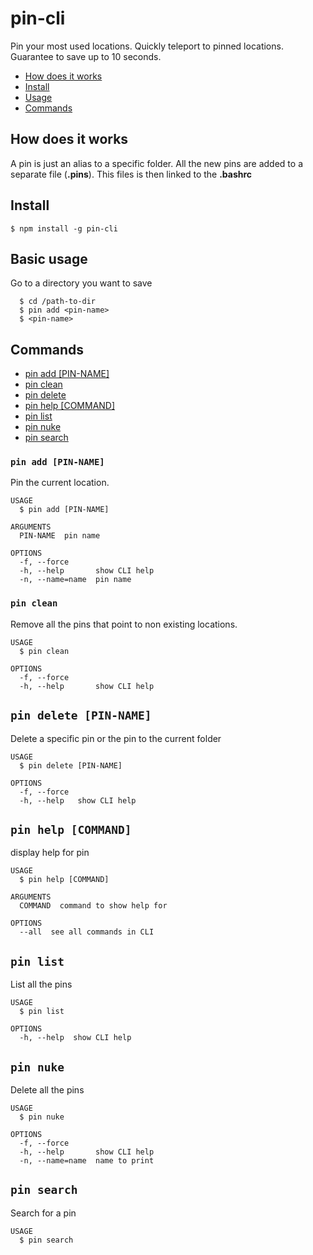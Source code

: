 # pin-cli

Pin your most used locations. Quickly teleport to pinned locations. Guarantee to save up to 10 seconds.

- [How does it works](#how-does-it-works)
- [Install](#install)
- [Usage](#basic-usage)
- [Commands](#commands)

## How does it works

A pin is just an alias to a specific folder. All the new pins are added to a separate file (**.pins**). This files is then linked to the **.bashrc**

## Install

```sh-session
$ npm install -g pin-cli
```

## Basic usage

Go to a directory you want to save

```sh-session
  $ cd /path-to-dir
  $ pin add <pin-name>
  $ <pin-name>
```

## Commands

- [pin add [PIN-NAME]](#pin-add-pin-name)
- [pin clean](#pin-clean)
- [pin delete](#pin-delete-pin-name)
- [pin help [COMMAND]](#pin-help-command)
- [pin list](#pin-list)
- [pin nuke](#pin-nuke)
- [pin search](#pin-search)

### `pin add [PIN-NAME]`

Pin the current location.

```
USAGE
  $ pin add [PIN-NAME]

ARGUMENTS
  PIN-NAME  pin name

OPTIONS
  -f, --force
  -h, --help       show CLI help
  -n, --name=name  pin name
```

### `pin clean`

Remove all the pins that point to non existing locations.

```
USAGE
  $ pin clean

OPTIONS
  -f, --force
  -h, --help       show CLI help
```

## `pin delete [PIN-NAME]`

Delete a specific pin or the pin to the current folder

```
USAGE
  $ pin delete [PIN-NAME]

OPTIONS
  -f, --force
  -h, --help   show CLI help
```

## `pin help [COMMAND]`

display help for pin

```
USAGE
  $ pin help [COMMAND]

ARGUMENTS
  COMMAND  command to show help for

OPTIONS
  --all  see all commands in CLI
```

## `pin list`

List all the pins

```
USAGE
  $ pin list

OPTIONS
  -h, --help  show CLI help
```

## `pin nuke`

Delete all the pins

```
USAGE
  $ pin nuke

OPTIONS
  -f, --force
  -h, --help       show CLI help
  -n, --name=name  name to print
```

## `pin search`

Search for a pin

```
USAGE
  $ pin search
```
